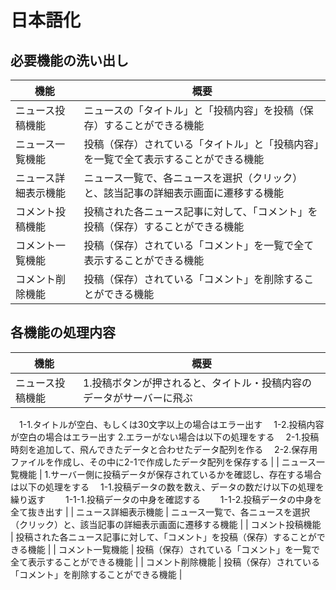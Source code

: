 # 日本語化

## 必要機能の洗い出し

| 機能 | 概要 |
| ------ | ------ |
| ニュース投稿機能 | ニュースの「タイトル」と「投稿内容」を投稿（保存）することができる機能 |
| ニュース一覧機能 | 投稿（保存）されている「タイトル」と「投稿内容」を一覧で全て表示することができる機能 |
| ニュース詳細表示機能 | ニュース一覧で、各ニュースを選択（クリック）と、該当記事の詳細表示画面に遷移する機能 |
| コメント投稿機能 | 投稿された各ニュース記事に対して、「コメント」を投稿（保存）することができる機能 |
| コメント一覧機能 | 投稿（保存）されている「コメント」を一覧で全て表示することができる機能 |
| コメント削除機能 | 投稿（保存）されている「コメント」を削除することができる機能 |

## 各機能の処理内容

| 機能 | 概要 |
| ------ | ------ |
| ニュース投稿機能 | 1.投稿ボタンが押されると、タイトル・投稿内容のデータがサーバーに飛ぶ
　1-1.タイトルが空白、もしくは30文字以上の場合はエラー出す
　1-2.投稿内容が空白の場合はエラー出す
2.エラーがない場合は以下の処理をする
　2-1.投稿時刻を追加して、飛んできたデータと合わせたデータ配列を作る
　2-2.保存用ファイルを作成し、その中に2-1で作成したデータ配列を保存する |
| ニュース一覧機能 | 1.サーバー側に投稿データが保存されているかを確認し、存在する場合は以下の処理をする
　1-1.投稿データの数を数え、データの数だけ以下の処理を繰り返す
　　1-1-1.投稿データの中身を確認する
　　1-1-2.投稿データの中身を全て抜き出す |
| ニュース詳細表示機能 | ニュース一覧で、各ニュースを選択（クリック）と、該当記事の詳細表示画面に遷移する機能 |
| コメント投稿機能 | 投稿された各ニュース記事に対して、「コメント」を投稿（保存）することができる機能 |
| コメント一覧機能 | 投稿（保存）されている「コメント」を一覧で全て表示することができる機能 |
| コメント削除機能 | 投稿（保存）されている「コメント」を削除することができる機能 |
